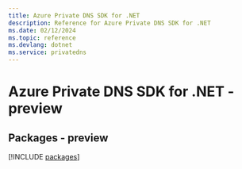 ```yaml
---
title: Azure Private DNS SDK for .NET
description: Reference for Azure Private DNS SDK for .NET
ms.date: 02/12/2024
ms.topic: reference
ms.devlang: dotnet
ms.service: privatedns
---
```

# Azure Private DNS SDK for .NET - preview
## Packages - preview
[!INCLUDE [packages](private-dns-index.md)]